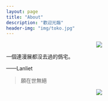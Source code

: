 ```yaml
---
layout: page
title: "About"
description: "歡迎光臨"
header-img: "img/toko.jpg"
---
```


<center>
    <p><img src="http://oajalc6uf.bkt.clouddn.com/Amano.png" align="center"></p>
</center>

一個連漫展都沒去過的僞宅。

——Lanliet


> 願在世無絕

<center>
    <p><img src="http://dreamofbook.qiniudn.com/hacker.png" align="center"></p>
</center>
